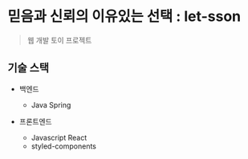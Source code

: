 # 믿음과 신뢰의 이유있는 선택 : let-sson

> 웹 개발 토이 프로젝트 

## 기술 스택

- 백엔드
    - Java Spring

- 프론트엔드
    - Javascript React
    - styled-components
